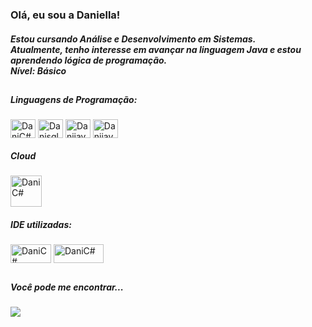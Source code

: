 <h3>Olá, eu sou a Daniella!</h3>
<h5>Estou cursando Análise e Desenvolvimento em Sistemas.<br>
Atualmente, tenho interesse em avançar na linguagem Java e estou aprendendo lógica de programação.<br>
Nível: Básico</h5>

##
<div style="display: inline_block">
<h5>Linguagens de Programação:</h5>
<img align="center" alt="DaniC#" height="30" width="40" src="https://cdn.jsdelivr.net/gh/devicons/devicon/icons/csharp/csharp-original.svg">
<img align="center" alt="Danisql" height="30" width="40" src="https://cdn.jsdelivr.net/gh/devicons/devicon/icons/mysql/mysql-original-wordmark.svg">          
<img align="center" alt="Danijava" height="30" width="40" src="https://cdn.jsdelivr.net/gh/devicons/devicon/icons/java/java-original-wordmark.svg">          
<img align="center" alt="Danijava" height="30" width="40" src="https://cdn.jsdelivr.net/gh/devicons/devicon/icons/html5/html5-original.svg"> 
</div>

<div style ="display: inline_block">
 <h5>Cloud</h5>
 <img align="center" alt="DaniC#" height="50" width="50" src="https://cdn.jsdelivr.net/gh/devicons/devicon/icons/azure/azure-original-wordmark.svg">

 
<div style="display: inline_block"> 
<h5>IDE utilizadas:</h5> 
 <img align="center" alt="DaniC#" height="30" width="65" src="https://img.shields.io/badge/Eclipse-2C2255?style=for-the-badge&logo=eclipse&logoColor=white">
 <img align="center" alt="DaniC#" height="30" width="80" src= "https://img.shields.io/badge/Visual_Studio_Code-0078D4?style=for-the-badge&logo=visual%20studio%20code&logoColor=white">

 ##
<div style="display: inline_block">
<h5> Você pode me encontrar...</h5>
<a href= "https://www.linkedin.com/in/adaniellasantana/" target="_blank"><img src="https://img.shields.io/badge/LinkedIn-0077B5?style=for-the-badge&logo=linkedin&logoColor=white" target="_blank"></a>

 
 

 
 
    
<!--
**adanisantana/adanisantana** is a ✨ _special_ ✨ repository because its `README.md` (this file) appears on your GitHub profile.

Here are some ideas to get you started:

- 🔭 I’m currently working on ...
- 🌱 I’m currently learning ...
- 👯 I’m looking to collaborate on ...
- 🤔 I’m looking for help with ...
- 💬 Ask me about ...
- 📫 How to reach me: ...
- 😄 Pronouns: ...
- ⚡ Fun fact: ...
-->
